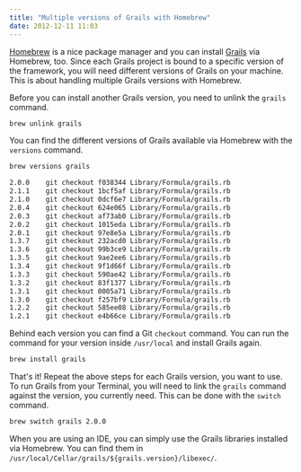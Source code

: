 ```yaml
---
title: "Multiple versions of Grails with Homebrew"
date: 2012-12-11 11:03
---
```


[Homebrew](http://mxcl.github.com/homebrew/) is a nice package manager and you can install [Grails](http://grails.orghttp://grails.org/) via Homebrew, too. Since each Grails project is bound to a specific version of the framework, you will need different versions of Grails on your machine. This is about handling multiple Grails versions with Homebrew.

Before you can install another Grails version, you need to unlink the `grails` command.

```sh
brew unlink grails
```

You can find the different versions of Grails available via Homebrew with the `versions` command.

```sh
brew versions grails

2.0.0    git checkout f038344 Library/Formula/grails.rb
2.1.1    git checkout 1bcf5af Library/Formula/grails.rb
2.1.0    git checkout 0dcf6e7 Library/Formula/grails.rb
2.0.4    git checkout 624e065 Library/Formula/grails.rb
2.0.3    git checkout af73ab0 Library/Formula/grails.rb
2.0.2    git checkout 1015eda Library/Formula/grails.rb
2.0.1    git checkout 97e8e5a Library/Formula/grails.rb
1.3.7    git checkout 232acd0 Library/Formula/grails.rb
1.3.6    git checkout 99b3ce9 Library/Formula/grails.rb
1.3.5    git checkout 9ae2ee6 Library/Formula/grails.rb
1.3.4    git checkout 9f1d66f Library/Formula/grails.rb
1.3.3    git checkout 590ae42 Library/Formula/grails.rb
1.3.2    git checkout 83f1377 Library/Formula/grails.rb
1.3.1    git checkout 0005a71 Library/Formula/grails.rb
1.3.0    git checkout f257bf9 Library/Formula/grails.rb
1.2.2    git checkout 585ee08 Library/Formula/grails.rb
1.2.1    git checkout e4b66ce Library/Formula/grails.rb
```

Behind each version you can find a Git `checkout` command. You can run the command for your version inside `/usr/local` and install Grails again.

```sh
brew install grails
```

That's it! Repeat the above steps for each Grails version, you want to use. To run Grails from your Terminal, you will need to link the `grails` command against the version, you currently need. This can be done with the `switch` command.

```sh
brew switch grails 2.0.0
```

When you are using an IDE, you can simply use the Grails libraries installed via Homebrew. You can find them in `/usr/local/Cellar/grails/${grails.version}/libexec/`.
